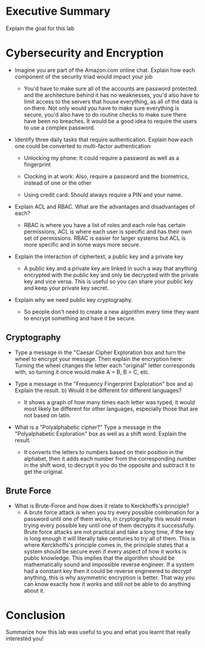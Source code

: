 # Executive Summary
Explain the goal for this lab

# Cybersecurity and Encryption

* Imagine you are part of the Amazon.com online chat. Explain how each component of the security triad would impact your job
    * You'd have to make sure all of the accounts are password protected and the architecture behind it has no weaknesses, you'd also have to limit access to the servers that house everything, as all of the data is on there. Not only would you have to make sure everything is secure, you'd also have to do routine checks to make sure there have been no breaches. It would be a good idea to require the users to use a complex password.
* Identify three daily tasks that require authentication. Explain how each one could be converted to multi-factor authentication
   * Unlocking my phone: It could require a password as well as a fingerprint
   
   * Clocking in at work: Also, require a password and the biometrics, instead of one or the other
   
   * Using credit card: Should always require a PIN and your name.
   
* Explain ACL and RBAC. What are the advantages and disadvantages of each?
   * RBAC is where you have a list of roles and each role has certain permissions, ACL is where each user is specific and has their own set of permissions.
   RBAC is easier for larger systems but ACL is more specific and in some ways more secure.
* Explain the interaction of ciphertext, a public key and a private key
   * A public key and a private key are linked in such a way that anything encrypted with the public key and only be decrypted with the private key and vice versa. 
   This is useful so you can share your public key and keep your private key secret. 
* Explain why we need public key cryptography.
   * So people don't need to create a new algorithm every time they want to encrypt something and have it be secure.

## Cryptography
* Type a message in the "Caesar Cipher Exploration box and turn the wheel to encrypt your message.
Then explain the encryption here: Turning the wheel changes the letter each "original" letter corresponds  with, so turning it once would make A = B, B = C, etc.

* Type a message in the "Frequency Fingerprint Exploration" box and a) Explain the result.
b) Would it be different for different languages? 
   * It shows a graph of how many times each letter was typed, it would most likely be different for other languages, especially those that are not based on latin.

* What is a "Polyalphabetic cipher?"
Type a message in the "Polyalphabetic Exploration" box as well as a shift word.
Explain the result.
   * It converts the letters to numbers based on their position in the alphabet, then it adds each number from the corresponding number in the shift word, to decrypt it you do the opposite and subtract it to get the original. 

## Brute Force
* What is Brute-Force and how does it relate to Kerckhoffs's principle?
    * A brute force attack is when you try every possible combination for a password until one of them works, in cryptography this would mean trying every possible key until one of them decrypts it successfully. Brute force attacks are not practical and take a long time, if the key is long enough it will literally take centuries to try all of them. This is where Kerckhoffs's principle comes in, the principle states that a system should be secure even if every aspect of how it works is public knowledge. This implies that the algorithm should be mathematically sound and impossible reverse engineer. If a system had a constant key then it could be reverse engineered to decrypt anything, this is why asymmetric encryption is better. That way you can know exactly how it works and still not be able to do anything about it. 

# Conclusion
Summarize how this lab was useful to you and what you learnt that really interested you!
